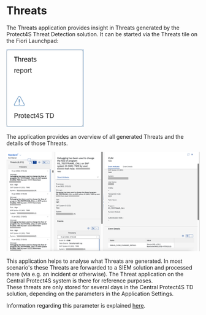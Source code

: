 # Threats

The Threats application provides insight in Threats generated by the Protect4S Threat Detection solution. It can be started via the Threats tile on the Fiori Launchpad:

![](<../.gitbook/assets/image (38) (1).png>)

The application provides an overview of all generated Threats and the details of those Threats.

![Threat, related event and event details](<../.gitbook/assets/image (22) (1).png>)

This application helps to analyse what Threats are generated. In most scenario's these Threats are forwarded to a SIEM solution and processed there (via e.g. an incident or otherwise). The Threat application on the Central Protect4S system is there for reference purposes.\
These threats are only stored for several days in the Central Protect4S TD solution, depending on the parameters in the Application Settings.

Information regarding this parameter is explained [here](../application-setup/application-settings.md).

